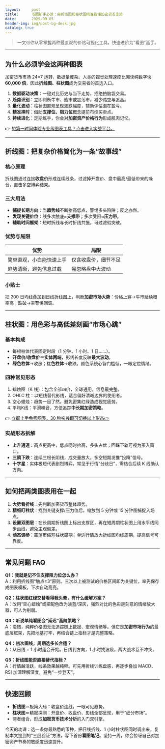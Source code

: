 ```yaml
---
layout:     post
title:      币圈新手必读：用折线图和柱状图精准看懂加密货币走势
date:       2025-09-05
header-img: img/post-bg-desk.jpg
catalog: true
---
```


> 一文带你从零掌握两种最直观的价格可视化工具，快速进阶为“看图”高手。

---

## 为什么必须学会这两种图表  

加密货币市场 24×7 运转，数据量庞杂。人类的视觉处理速度比阅读纯数字快 **60,000 倍**，因此**折线图、柱状图**成为交易者的首选入口。  

1. **数据驱动决策**：一键对比历史与当下走势，拒绝拍脑袋交易。  
2. **趋势识别**：立即判断牛市、熊市或震荡市，减少踏空与追高。  
3. **量化波动**：柱状图直观呈现涨跌幅度，辅助评估潜在盈亏。  
4. **精准择时**：借助**支撑位、阻力位**概念提前布控买卖点。  
5. **持续进化**：定期练手，你会对**加密资产价格行为**形成肌肉记忆。  

👉 [想第一时间体验专业级图表工具？点击进入实战平台。](https://okxdog.com/)

---

## 折线图：把复杂价格简化为一条“故事线”  

### 核心原理  
折线图通过连接**收盘价**形成连续线条，过滤掉开盘价、盘中最高/最低带来的噪音，直击多空博弈结果。

### 三大用法  
- **捕捉长期方向**：当**趋势线**不断抬高低点，警惕多头陷阱；反之亦然。  
- **发现关键价位**：线多次触底≈**支撑带**；多次受阻≈**压力带**。  
- **辅助时间框架**：短时折线与长时折线共振，可过滤假突破。  

### 优势与局限  
| 优势 | 局限 |
|------|------|
| 简单直观，小白能快速上手 | 仅含收盘价，细节不足 |
| 趋势清晰，避免信息过载 | 易忽略盘中大波动 |

### 小贴士  
把 200 日均线叠加到日线折线图上，判断**加密市场大势**：价格上穿→牛市延续概率高；跌破→需警惕回调。

---

## 柱状图：用色彩与高低差刻画“市场心跳”  

### 基本构成  
- 每根柱体代表固定时段（1 分钟、1 小时、1 日……）。  
- **开盘价/收盘价＝实体两端**，影线长度反映**最大波动**。  
- **绿色柱体**→收涨；**红色柱体**→收跌。颜色系统心智门槛低，一眼定位情绪。  

### 四种常见形态  
1. 蜡烛图（K 线）：包含全部四价，全球通用，信息最完整。  
2. OHLC 柱：以短线替代影线，适合偏好清晰边界的使用者。  
3. 空心蜡烛：趋势一目了然，避免密集红绿造成视觉疲劳。  
4. 平均K线：平滑噪音，方便追踪**中长期加密策略**。  

👉 [立即上手免费图表，30 秒拖拽即可切换以上形态👉](https://okxdog.com/)

### 实战形态拆解  
- **上升通道**：高点更高中，低点同时抬高，多头占优；回踩下轨可视为买入窗口。  
- **三鸦下跌**：连续三根长阴线，成交量放大，多空短期发推“投降”信号。  
- **十字星**：实体极短代表剧烈博弈，常见于行情“分歧日”，需结合后续 K 线确认方向。  

---

## 如何把两类图表用在一起  

1. **大势看折线**：先判断加密货币整体趋势。  
2. **精细盯柱状**：找到关键支撑/压力位后，缩放到 5 分钟或 15 分钟图捕捉入场点。  
3. **设置双图层**：在长周期折线图上标出支撑区，再在短周期柱状图上用水平线同步画线，避免主观偏差。  
4. **动态调参**：震荡市缩短柱状周期；单边行情放大折线图均线周期，提高信号可靠度。  

---

## 常见问题 FAQ  

**Q1：我就是记不住支撑阻力位怎么办？**  
A：利用折线图“触点≥3”原则。三次以上被测试的价格区间即为关键位，率先保存成图表模板，下次自动高亮。  

**Q2：柱状图红绿交替看得我头晕，有什么缓解方案？**  
A：改用“空心蜡烛”或把配色改为淡蓝/深灰，强烈对比的色彩是刻意的情绪放大器，可人为削弱。  

**Q3：听说单纯看图会“延迟”高阶策略？**  
A：没错，纯粹价格图无法追踪链上数据、宏观情绪等。但它是**加密市场行为**的最底层框架，先把地基打牢，再结合链上指标才是完整策略。  

**Q4：初次画线，周期选多长合适？**  
A：从日线 + 1 小时组合开始。日线判方向，1 小时找波段，两大战术互不冲突。  

**Q5：折线图能否直接替代指标？**  
A：行情越活跃，线条效果越纯粹。可先用折线训练盘感，再逐步叠加 MACD、RSI 加深理解深度，避免“一步登天”。  

---

## 快速回顾  

- **折线图**＝极简大局：收盘价连线，一眼可见趋势。  
- **柱状图**＝精密探测：开盘价、收盘价、影线全部呈现，用于“细分市场”。  
- 两者组合，形成**加密货币技术分析**的入门双引擎。  

今天的功课：选一条你最熟悉的币种，把日线折线、1 小时柱状图同时调出来，复制本文提到的“三层验证”方法，写下首份**看图笔记**。坚持一周，你会惊讶自己对加密资产节奏的敏感度迅速提升。